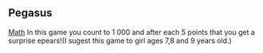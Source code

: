 ## Pegasus

[Math](/MAThra.html)
In this game you count to 1 000 and after each 5 points that you get a surprise epears!(I sugest this game to girl ages 7,8 and 9 years old.)
